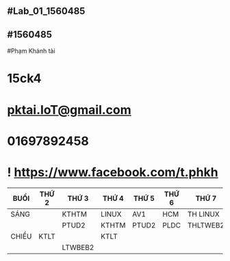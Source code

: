 #Lab_01_1560485
---
#1560485
---
#Phạm Khánh tài
# 15ck4
# pktai.IoT@gmail.com
# 01697892458
 # ! https://www.facebook.com/t.phkh


| BUỔI | THỨ 2  | THỨ 3 | THỨ 4 | THỨ 5 | THỨ 6  | THỨ 7  |
|------|--------|-------|-------|-------|--------|--------|
|SÁNG  |        |KTHTM  | LINUX |  AV1  | HCM    |TH LINUX|
|      |        |PTUD2  | KTHTM |PTUD2  |PLDC    |THLTWEB2|
|CHIỀU | KTLT   |       |KTLT   |       |        |        |
|      |        |LTWBEB2|       |       |        |        |  
